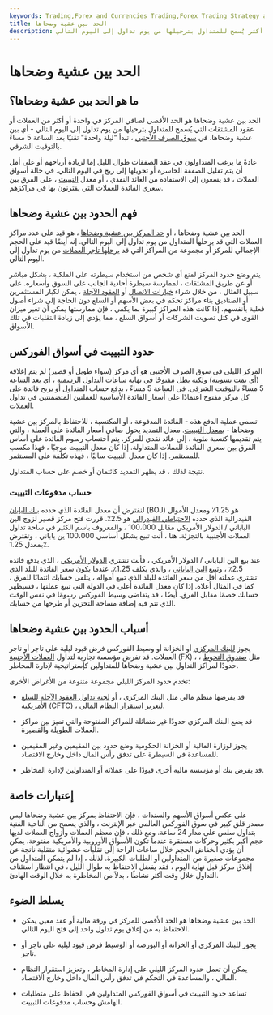 ```yaml
---
keywords: Trading,Forex and Currencies Trading,Forex Trading Strategy and Education,Strategy and Education
title: الحد بين عشية وضحاها
description: الحد بين عشية وضحاها هو الحد الأقصى لصافي المركز في عملة واحدة أو أكثر يُسمح للمتداول بترحيلها من يوم تداول إلى اليوم التالي.
---
```


# الحد بين عشية وضحاها
## ما هو الحد بين عشية وضحاها؟

الحد بين عشية وضحاها هو الحد الأقصى لصافي المركز في واحدة أو أكثر من العملات أو عقود المشتقات التي يُسمح للمتداول بترحيلها من يوم تداول إلى اليوم التالي - أي بين عشية وضحاها. في [سوق الصرف الأجنبي](/foreign-exchange-markets) ، تبدأ "ليلة واحدة" تقنيًا بعد الساعة 5 مساءً بالتوقيت الشرقي.

عادةً ما يرغب المتداولون في عقد الصفقات طوال الليل إما لزيادة أرباحهم أو على أمل أن يتم تقليل الصفقة الخاسرة أو تحويلها إلى ربح في اليوم التالي. في حالة أسواق العملات ، قد يسعون إلى الاستفادة من العائد النقدي ، أو معدل [التبييت](/rollover) ، على الفرق بين سعري الفائدة للعملات التي يقترنون بها في مراكزهم.

## فهم الحدود بين عشية وضحاها

الحد بين عشية وضحاها ، أو [حد المركز بين عشية وضحاها](/positionlimit) ، هو قيد على عدد مراكز العملات التي قد يرحلها المتداول من يوم تداول إلى اليوم التالي. إنه أيضًا قيد على الحجم الإجمالي للمركز أو مجموعة من المراكز التي قد [يرحلها تاجر العملات](/dealer) من يوم تداول إلى اليوم التالي.

يتم وضع حدود المركز لمنع أي شخص من استخدام سيطرته على الملكية ، بشكل مباشر أو عن طريق المشتقات ، لممارسة سيطرة أحادية الجانب على السوق وأسعاره. على سبيل المثال ، من خلال شراء [خيارات الاتصال](/calloption) أو [العقود الآجلة](/futures) ، يمكن لكبار المستثمرين أو الصناديق بناء مراكز تحكم في بعض الأسهم أو السلع دون الحاجة إلى شراء أصول فعلية بأنفسهم. إذا كانت هذه المراكز كبيرة بما يكفي ، فإن ممارستها يمكن أن تغير ميزان القوى في كتل تصويت الشركات أو أسواق السلع ، مما يؤدي إلى زيادة التقلبات في تلك الأسواق.

## حدود التبييت في أسواق الفوركس

المركز الليلي في سوق الصرف الأجنبي هو أي مركز (سواء طويل أو قصير) لم يتم إغلاقه (أي تمت تسويته) ولكنه يظل مفتوحًا في نهاية ساعات التداول الرسمية ، أي بعد الساعة 5 مساءً بالتوقيت الشرقي. في الساعة 5 مساءً ، يدفع حساب المتداول أو يربح فائدة على كل مركز مفتوح اعتمادًا على أسعار الفائدة الأساسية للعملتين المتضمنتين في تداول العملات.

تسمى عملية الدفع هذه - الفائدة المدفوعة ، أو المكتسبة ، للاحتفاظ بالمركز بين عشية وضحاها - [بمعدل التبييت](/rollover-rate). معدل التمديد يحول صافي أسعار الفائدة على العملة ، والتي يتم تقديمها كنسبة مئوية ، إلى عائد نقدي للمركز. يتم احتساب رسوم الفائدة على أساس الفرق بين سعري الفائدة للعملات المتداولة. إذا كان معدل التبييت موجبًا ، فهذا مكسب للمستثمر. إذا كان معدل التبييت سالبًا ، فهذه تكلفة على المستثمر.

نتيجة لذلك ، قد يظهر التمديد كائتمان أو خصم على حساب المتداول.

### حساب مدفوعات التبييت

لنفترض أن معدل الفائدة الذي حدده [بنك اليابان](/bankofjapan) (BOJ) هو 1.25٪ ومعدل الأموال الفيدرالية الذي حدده [الاحتياطي الفيدرالي](/federalreservesystem) هو 2.5٪. قررت فتح مركز قصير لزوج الين الياباني / الدولار الأمريكي مقابل 100،000 ، والمعروف باسم الكثير في ساحة تداول العملات الأجنبية بالتجزئة. هنا ، أنت تبيع بشكل أساسي 100،000 ين ياباني ، وتقترض بمعدل 1.25٪.

عند بيع الين الياباني / الدولار الأمريكي ، فأنت تشتري [الدولار الأمريكي](/usd) ، الذي يدفع فائدة 2.5٪ ، وتبيع [الين الياباني](/jpy-japanese-yen) ، والذي يكلف 1.25٪. عندما يكون سعر الفائدة للبلد الذي تشتري عملته أقل من سعر الفائدة للبلد الذي تبيع أمواله ، يتلقى حسابك ائتمانًا للفرق ، كما في المثال أعلاه. إذا كان معدل الفائدة أعلى في الدولة التي تبيع عملتها ، فسيظهر حسابك خصمًا مقابل الفرق. أيضًا ، قد يتقاضى وسيط الفوركس رسومًا في نفس الوقت الذي تتم فيه إضافة مساحة التخزين أو طرحها من حسابك.

## أسباب الحدود بين عشية وضحاها

يجوز [للبنك المركزي](/centralbank) أو الخزانة أو وسيط الفوركس فرض قيود ليلية على تاجر أو تاجر العملات. قد تفرض مؤسسة تجارية لتداول [العملات الأجنبية](/forex) (FX) ، مثل [صندوق التحوط](/hedgefund) ، حدودًا لمراكز التداول بين عشية وضحاها للمتداولين كإستراتيجية لإدارة المخاطر.

تخدم حدود المركز الليلي مجموعة متنوعة من الأغراض الأخرى:

- قد يفرضها منظم مالي مثل البنك المركزي ، أو [لجنة تداول العقود الآجلة للسلع الأمريكية](/cftc) (CFTC) ، لتعزيز استقرار النظام المالي.

- قد يضع البنك المركزي حدودًا غير متماثلة للمراكز المفتوحة والتي تميز بين مراكز العملات الطويلة والقصيرة.

- يجوز لوزارة المالية أو الخزانة الحكومية وضع حدود بين المقيمين وغير المقيمين للمساعدة في السيطرة على تدفق رأس المال داخل وخارج الاقتصاد.

- قد يفرض بنك أو مؤسسة مالية أخرى قيودًا على عملائه أو المتداولين لإدارة المخاطر.

## إعتبارات خاصة

على عكس أسواق الأسهم والسندات ، فإن الاحتفاظ بمركز بين عشية وضحاها ليس مصدر قلق كبير في سوق الفوركس العالمي عبر الإنترنت ، والذي يسمح من الناحية الفنية بتداول سلس على مدار 24 ساعة. ومع ذلك ، فإن معظم العملات وأزواج العملات لديها حجم أكبر بكثير وحركات مستقرة عندما تكون الأسواق الأوروبية والأمريكية مفتوحة. يمكن أن يؤدي انخفاض الحجم خلال ساعات الراحة إلى تقلبات عشوائية متقلبة ناتجة عن مجموعات صغيرة من المتداولين أو الطلبات الكبيرة. لذلك ، إذا لم يتمكن المتداول من إغلاق مركز قبل نهاية اليوم ، فقد يفضل الاحتفاظ به طوال الليل ، في انتظار استئناف التداول خلال وقت أكثر نشاطًا ، بدلاً من المخاطرة به خلال الوقت الهادئ.

## يسلط الضوء

- الحد بين عشية وضحاها هو الحد الأقصى للمركز في ورقة مالية أو عقد معين يمكن الاحتفاظ به من إغلاق يوم تداول واحد إلى فتح اليوم التالي.

- يجوز للبنك المركزي أو الخزانة أو البورصة أو الوسيط فرض قيود ليلية على تاجر أو تاجر.

- يمكن أن تعمل حدود المركز الليلي على إدارة المخاطر ، وتعزيز استقرار النظام المالي ، والمساعدة في التحكم في تدفق رأس المال داخل وخارج الاقتصاد.

- تساعد حدود التبييت في أسواق الفوركس المتداولين في الحفاظ على متطلبات الهامش وحساب مدفوعات التبييت.

